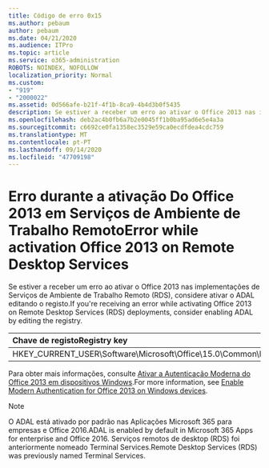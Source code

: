 ```yaml
---
title: Código de erro 0x15
ms.author: pebaum
author: pebaum
ms.date: 04/21/2020
ms.audience: ITPro
ms.topic: article
ms.service: o365-administration
ROBOTS: NOINDEX, NOFOLLOW
localization_priority: Normal
ms.custom:
- "919"
- "2000022"
ms.assetid: 0d566afe-b21f-4f1b-8ca9-4b4d3b0f5435
description: Se estiver a receber um erro ao ativar o Office 2013 nas implementações de Serviços de Ambiente de Trabalho Remoto (RDS), considere ativar o ADAL editando o registo.
ms.openlocfilehash: deb2ac4b0fb6a7b2e0045ff1b0ba95ad6e5e4a3a
ms.sourcegitcommit: c6692ce0fa1358ec3529e59ca0ecdfdea4cdc759
ms.translationtype: MT
ms.contentlocale: pt-PT
ms.lasthandoff: 09/14/2020
ms.locfileid: "47709198"
---
```

# <a name="error-while-activation-office-2013-on-remote-desktop-services"></a><span data-ttu-id="af865-103">Erro durante a ativação Do Office 2013 em Serviços de Ambiente de Trabalho Remoto</span><span class="sxs-lookup"><span data-stu-id="af865-103">Error while activation Office 2013 on Remote Desktop Services</span></span>

<span data-ttu-id="af865-104">Se estiver a receber um erro ao ativar o Office 2013 nas implementações de Serviços de Ambiente de Trabalho Remoto (RDS), considere ativar o ADAL editando o registo.</span><span class="sxs-lookup"><span data-stu-id="af865-104">If you're receiving an error while activating Office 2013 on Remote Desktop Services (RDS) deployments, consider enabling ADAL by editing the registry.</span></span>
  
|<span data-ttu-id="af865-105">**Chave de registo**</span><span class="sxs-lookup"><span data-stu-id="af865-105">**Registry key**</span></span>|<span data-ttu-id="af865-106">**Tipo**</span><span class="sxs-lookup"><span data-stu-id="af865-106">**Type**</span></span>|<span data-ttu-id="af865-107">**Valor**</span><span class="sxs-lookup"><span data-stu-id="af865-107">**Value**</span></span>|
|:-----|:-----|:-----|
|<span data-ttu-id="af865-108">HKEY_CURRENT_USER\Software\Microsoft\Office\15.0\Common\Identidade\EnableADAL</span><span class="sxs-lookup"><span data-stu-id="af865-108">HKEY_CURRENT_USER\Software\Microsoft\Office\15.0\Common\Identity\EnableADAL</span></span>  <br/> |<span data-ttu-id="af865-109">REG_DWORD</span><span class="sxs-lookup"><span data-stu-id="af865-109">REG_DWORD</span></span>  <br/> |<span data-ttu-id="af865-110">1</span><span class="sxs-lookup"><span data-stu-id="af865-110">1</span></span>  <br/> |

<span data-ttu-id="af865-111">Para obter mais informações, consulte [Ativar a Autenticação Moderna do Office 2013 em dispositivos Windows](https://docs.microsoft.com/microsoft-365/admin/security-and-compliance/enable-modern-authentication).</span><span class="sxs-lookup"><span data-stu-id="af865-111">For more information, see [Enable Modern Authentication for Office 2013 on Windows devices](https://docs.microsoft.com/microsoft-365/admin/security-and-compliance/enable-modern-authentication).</span></span>
  
> [!NOTE]
>  <span data-ttu-id="af865-112">O ADAL está ativado por padrão nas Aplicações Microsoft 365 para empresas e Office 2016.</span><span class="sxs-lookup"><span data-stu-id="af865-112">ADAL is enabled by default in Microsoft 365 Apps for enterprise and Office 2016.</span></span> <span data-ttu-id="af865-113">Serviços remotos de desktop (RDS) foi anteriormente nomeado Terminal Services.</span><span class="sxs-lookup"><span data-stu-id="af865-113">Remote Desktop Services (RDS) was previously named Terminal Services.</span></span>
  